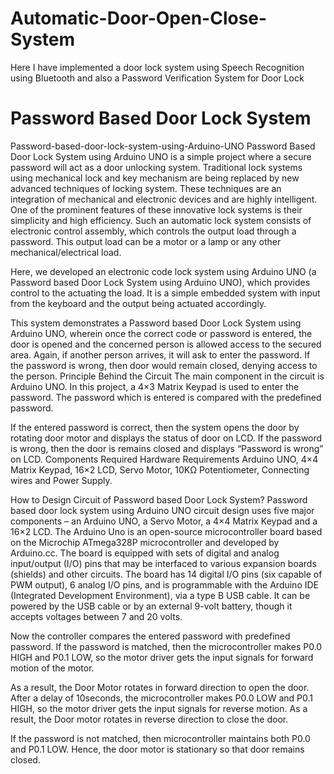# Automatic-Door-Open-Close-System
Here I have implemented a door lock system using Speech Recognition using Bluetooth and also a Password Verification System for Door Lock
# Password Based Door Lock System
Password-based-door-lock-system-using-Arduino-UNO Password Based Door Lock System using Arduino UNO is a simple project where a secure password will act as a door unlocking system. Traditional lock systems using mechanical lock and key mechanism are being replaced by new advanced techniques of locking system. These techniques are an integration of mechanical and electronic devices and are highly intelligent. One of the prominent features of these innovative lock systems is their simplicity and high efficiency. Such an automatic lock system consists of electronic control assembly, which controls the output load through a password. This output load can be a motor or a lamp or any other mechanical/electrical load.

Here, we developed an electronic code lock system using Arduino UNO (a Password based Door Lock System using Arduino UNO), which provides control to the actuating the load. It is a simple embedded system with input from the keyboard and the output being actuated accordingly.

This system demonstrates a Password based Door Lock System using Arduino UNO, wherein once the correct code or password is entered, the door is opened and the concerned person is allowed access to the secured area. Again, if another person arrives, it will ask to enter the password. If the password is wrong, then door would remain closed, denying access to the person. Principle Behind the Circuit The main component in the circuit is Arduino UNO. In this project, a 4×3 Matrix Keypad is used to enter the password. The password which is entered is compared with the predefined password.

If the entered password is correct, then the system opens the door by rotating door motor and displays the status of door on LCD. If the password is wrong, then the door is remains closed and displays “Password is wrong” on LCD. Components Required Hardware Requirements Arduino UNO, 4×4 Matrix Keypad, 16×2 LCD, Servo Motor, 10KΩ Potentiometer, Connecting wires and Power Supply.

How to Design Circuit of Password based Door Lock System? Password based door lock system using Arduino UNO circuit design uses five major components – an Arduino UNO, a Servo Motor, a 4×4 Matrix Keypad and a 16×2 LCD. The Arduino Uno is an open-source microcontroller board based on the Microchip ATmega328P microcontroller and developed by Arduino.cc. The board is equipped with sets of digital and analog input/output (I/O) pins that may be interfaced to various expansion boards (shields) and other circuits. The board has 14 digital I/O pins (six capable of PWM output), 6 analog I/O pins, and is programmable with the Arduino IDE (Integrated Development Environment), via a type B USB cable. It can be powered by the USB cable or by an external 9-volt battery, though it accepts voltages between 7 and 20 volts.



Now the controller compares the entered password with predefined password. If the password is matched, then the microcontroller makes P0.0 HIGH and P0.1 LOW, so the motor driver gets the input signals for forward motion of the motor.

As a result, the Door Motor rotates in forward direction to open the door. After a delay of 10seconds, the microcontroller makes P0.0 LOW and P0.1 HIGH, so the motor driver gets the input signals for reverse motion. As a result, the Door motor rotates in reverse direction to close the door.

If the password is not matched, then microcontroller maintains both P0.0 and P0.1 LOW. Hence, the door motor is stationary so that door remains closed.
